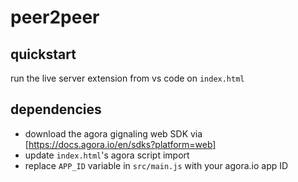 # peer2peer

## quickstart

run the live server extension from vs code on `index.html`

## dependencies

- download the agora gignaling web SDK via [https://docs.agora.io/en/sdks?platform=web]
- update `index.html`'s agora script import
- replace `APP_ID` variable in `src/main.js` with your agora.io app ID
